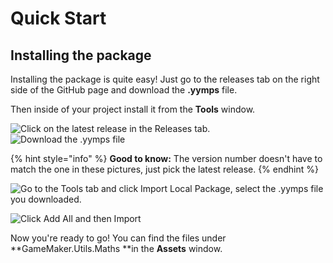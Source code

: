 # Quick Start

## Installing the package

Installing the package is quite easy! Just go to the releases tab on the right side of the GitHub page and download the **.yymps** file.

Then inside of your project install it from the **Tools** window.

![Click on the latest release in the Releases tab.](.gitbook/assets/Install\_0.png) ![Download the .yymps file](.gitbook/assets/Install\_1.png)

{% hint style="info" %}
**Good to know:** The version number doesn't have to match the one in these pictures, just pick the latest release.
{% endhint %}

![Go to the Tools tab and click Import Local Package, select the .yymps file you downloaded.](.gitbook/assets/Install\_2.png)

![Click Add All and then Import](.gitbook/assets/Install\_3.png)

Now you're ready to go! You can find the files under **GameMaker.Utils.Maths **in the **Assets** window.
